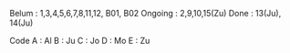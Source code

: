 Belum : 1,3,4,5,6,7,8,11,12, B01, B02
Ongoing : 2,9,10,15(Zu)
Done : 13(Ju), 14(Ju)

Code
A : Al
B : Ju
C : Jo
D : Mo
E : Zu
